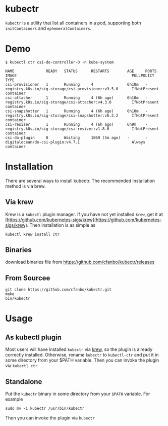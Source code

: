 # kubectr


`kubectr` is a utility that list all containers in a pod, supporting both `initContainers` and `ephemeralContainers`.

# Demo
```
$ kubectl ctr csi-do-controller-0 -n kube-system

NAME           	  READY	  STATUS 	  RESTARTS     	  AGE  	  PORTS	  IMAGE                                             	  PULLPOLICY  	  TYPE
csi-provisioner	  1    	  Running	  4            	  6h10m	  -    	  registry.k8s.io/sig-storage/csi-provisioner:v3.5.0	  IfNotPresent	  container
csi-attacher   	  1    	  Running	  4 (6h ago)   	  6h10m	  -    	  registry.k8s.io/sig-storage/csi-attacher:v4.3.0   	  IfNotPresent	  container
csi-snapshotter	  1    	  Running	  4 (6h ago)   	  6h10m	  -    	  registry.k8s.io/sig-storage/csi-snapshotter:v6.2.2	  IfNotPresent	  container
csi-resizer    	  1    	  Running	  4 (6h ago)   	  6h9m 	  -    	  registry.k8s.io/sig-storage/csi-resizer:v1.8.0    	  IfNotPresent	  container
csi-do-plugin  	  0    	  Waiting	  1069 (5m ago)	  -    	  -    	  digitalocean/do-csi-plugin:v4.7.1                 	  Always      	  container
```

# Installation
There are several ways to install kubectr. The recommended installation method is via brew.

## Via krew

Krew is a `kubectl` plugin manager. If you have not yet installed `krew`, get it at [https://github.com/kubernetes-sigs/krew](https://github.com/kubernetes-sigs/krew). Then installation is as simple as

```
kubectl krew install ctr
```

## Binaries
download binaries file from https://github.com/cfanbo/kubectr/releases

## From Sourcee

```shell
git clone https://github.com/cfanbo/kubectr.git
make 
bin/kubectr
```

# Usage

## As kubectl plugin
Most users will have installed `kubectr` via [krew](https://github.com/kubernetes-sigs/krew), so the plugin is already correctly installed. Otherwise, rename `kubectr` to `kubectl-ctr` and put it in some directory from your $PATH variable. Then you can invoke the plugin via `kubectl ctr`

## Standalone
Put the `kubectr` binary in some directory from your `$PATH` variable. For example
```
sudo mv -i kubectr /usr/bin/kubectr
```
Then you can invoke the plugin via `kubectr`